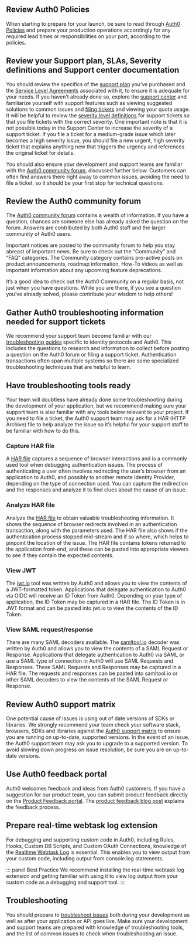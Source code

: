 ## Review Auth0 Policies

When starting to prepare for your launch, be sure to read through [Auth0 Policies](/policies) and prepare your production operations accordingly for any required lead times or responsibilities on your part, according to the policies. 

## Review your Support plan, SLAs, Severity definitions and Support center documentation

You should review the specifics of the [support plan](/support#support-center) you’ve purchased and the [Service Level Agreements](/support#defect-responses) associated with it, to ensure it is adequate for your needs. If you haven’t already done so, explore the [support center](https://support.auth0.com/) and familiarize yourself with support features such as viewing suggested solutions to common issues and [filing tickets](/support/tickets) and viewing your quota usage. It will be helpful to review the [severity level definitions](/support#defect-resolution-procedures) for support tickets so that you file tickets with the correct severity. One important note is that it is not possible today in the Support Center to increase the severity of a support ticket. If you file a ticket for a medium-grade issue which later becomes a high severity issue, you should file a new urgent, high severity ticket that explains anything new that triggers the urgency and references the original ticket for details.

You should also ensure your development and support teams are familiar with the [Auth0 community forum](https://community.auth0.com/), discussed further below. Customers can often find answers there right away to common issues, avoiding the need to file a ticket, so it should be your first stop for technical questions.

## Review the Auth0 community forum

The [Auth0 community forum](https://community.auth0.com/) contains a wealth of information. If you have a question, chances are someone else has already asked the question on the forum. Answers are contributed by both Auth0 staff and the larger community of Auth0 users. 

Important notices are posted to the community forum to help you stay abreast of important news. Be sure to check out the “Community” and “FAQ” categories. The Community category contains pro-active posts on product announcements, roadmap information, How-To videos as well as important information about any upcoming feature deprecations. 

It’s a good idea to check out the Auth0 Community on a regular basis, not just when you have questions. While you are there, if you see a question you’ve already solved, please contribute your wisdom to help others!

## Gather Auth0 troubleshooting information needed for support tickets

We recommend your support team become familiar with our [troubleshooting guides](/troubleshoot) specific to identity protocols and Auth0. This includes the questions to research and information to collect before posting a question on the Auth0 forum or filing a support ticket. Authentication transactions often span multiple systems so there are some specialized troubleshooting techniques that are helpful to learn.

## Have troubleshooting tools ready

Your team will doubtless have already done some troubleshooting during the development of your application, but we recommend making sure your support team is also familiar with any tools below relevant to your project. If you need to file a ticket, the Auth0 support team may ask for a HAR (HTTP Archive) file to help analyze the issue so it’s helpful for your support staff to be familiar with how to do this.

### Capture HAR file

A [HAR file](/troubleshoot/guides/generate-har-files) captures a sequence of browser interactions and is a commonly used tool when debugging authentication issues. The process of authenticating a user often involves redirecting the user’s browser from an application to Auth0, and possibly to another remote Identity Provider, depending on the type of connection used.  You can capture the redirection and the responses and analyze it to find clues about the cause of an issue.

### Analyze HAR file 

Analyze the [HAR file](/troubleshoot/guides/generate-har-files#analyze-har-files) to obtain valuable troubleshooting information. It shows the sequence of browser redirects involved in an authentication transaction, along with the parameters used. The HAR file also shows if the authentication process stopped mid-stream and if so where, which helps to pinpoint the location of the issue. The HAR file contains tokens returned to the application front-end, and these can be pasted into appropriate viewers to see if they contain the expected contents.

### View JWT

The [jwt.io](https://jwt.io) tool was written by Auth0 and allows you to view the contents of a JWT-formatted token. Applications that delegate authentication to Auth0 via OIDC will receive an ID Token from Auth0. Depending on your type of application, the ID Token may be captured in a HAR file. The ID Token is in JWT format and can be pasted into jwt.io to view the contents of the ID Token.

### View SAML request/response

There are many SAML decoders available. The [samltool.io](https://samltool.io) decoder was written by Auth0 and allows you to view the contents of a SAML Request or Response. Applications that delegate authentication to Auth0 via SAML or use a SAML type of connection in Auth0 will use SAML Requests and Responses. These SAML Requests and Responses may be captured in a HAR file. The requests and responses can be pasted into samltool.io or other SAML decoders to view the contents of the SAML Request or Response.

## Review Auth0 support matrix

One potential cause of issues is using out of date versions of SDKs or libraries. We strongly recommend your team check your software stack, browsers, SDKs and libraries against the [Auth0 support matrix](/support/matrix) to ensure you are running on up-to-date, supported versions. In the event of an issue, the Auth0 support team may ask you to upgrade to a supported version. To avoid slowing down progress on issue resolution, be sure you are on up-to-date versions.

## Use Auth0 feedback portal

Auth0 welcomes feedback and ideas from Auth0 customers. If you have a suggestion for our product team, you can submit product feedback directly on the [Product Feedback portal](https://auth0.com/feedback). The [product feedback blog post](https://auth0.com/blog/improve-auth0-new-feedback-page/) explains the feedback process.

## Prepare real-time webtask log extension 

For debugging and supporting custom code in Auth0, including Rules, Hooks, Custom DB Scripts, and Custom OAuth Connections, knowledge of the [Realtime Webtask Log](/extensions/realtime-webtask-logs) is essential. This enables you to view output from your custom code, including output from console.log statements. 

::: panel Best Practice 
We recommend installing the real-time webtask log extension and getting familiar with using it to view log output from your custom code as a debugging and support tool. 
:::

## Troubleshooting

You should prepare to [troubleshoot issues](/troubleshoot/basics) both during your development as well as after your application or API goes live.  Make sure your development and support teams are prepared with knowledge of troubleshooting tools, and the list of common issues to check when troubleshooting an issue.
